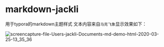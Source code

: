 # markdown-jackli
用于typora的markdown主题样式
文本内容来自`马克飞象`显示效果如下：

![screencapture-file-Users-jackli-Documents-md-demo-html-2020-03-25-13_35_36](http://q7qiy5c6k.bkt.clouddn.com/img/2020/03/25/1585115216541.png)
